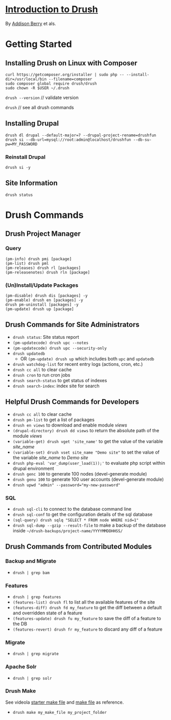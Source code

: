 [Introduction to Drush](https://app.pluralsight.com/courses/drush-introduction)
=========================
By [Addison Berry](http://app.pluralsight.com/author/addison-berry) et als.

# Getting Started

## Installing Drush on Linux with Composer

```
curl https://getcomposer.org/installer | sudo php -- --install-dir=/usr/local/bin --filename=composer
sudo composer global require drush/drush
sudo chown -R $USER ~/.drush
```

`drush --version` // validate version

`drush` // see all drush commands

## Installing Drupal

```
drush dl drupal --default-major=7 --drupal-project-rename=drushfun
drush si --db-url=mysql://root:admin@localhost/drushfun --db-su-pw=MY_PASSWORD
```

### Reinstall Drupal

`drush si -y`

## Site Information

`drush status`

# Drush Commands

## Drush Project Manager

### Query
```
(pm-info) drush pmi [package]
(pm-list) drush pml
(pm-releases) drush rl [packages]
(pm-releasenotes) drush rln [package]
```

### (Un)Install/Update Packages
```
(pm-disable) drush dis [packages] -y
(pm-enable) drush en [packages] -y
drush pm-uninstall [packages] -y
(pm-update) drush up [package]
```

## Drush Commands for Site Administrators

* `drush status`: Site status report
* `(pm-updatecode) drush upc --notes`
* `(pm-updatecode) drush upc --security-only`
* `drush updatedb`
    * OR `(pm-update) drush up` which includes both `upc` and `updatedb`
* `drush watchdog-list` for recent entry logs (actions, cron, etc.)
* `drush cc all` to clear cache
* `drush cron` to run cron jobs
* `drush search-status` to get status of indexes
* `drush search-index`: index site for search

## Helpful Drush Commands for Developers

* `drush cc all` to clear cache
* `drush pm-list` to get a list of packages
* `drush en views` to download and enable module *views*
* `(drupal-directory) drush dd views` to return the absolute path of the module *views*
* `(variable-get) drush vget 'site_name'` to get the value of the variable *site_name*
* `(variable-set) drush vset site_name "Demo site"` to set the value of the variable *site_name* to *Demo site*
* `drush php-eval 'var_dump(user_load(1));'` to evaluate php script within drupal environment
* `drush genc 100` to generate 100 nodes (devel-generate module)
* `drush genu 100` to generate 100 user accounts (devel-generate module)
* `drush upwd "admin" --password="my-new-password"`

### SQL

* `drush sql-cli` to connect to the database command line
* `drush sql-conf` to get the configuration details of the sql database
* `(sql-query) drush sqlq "SELECT * FROM node WHERE nid=1"`
* `drush sql-dump --gzip --result-file` to make a backup of the database inside `~/drush-backups/project-name/YYYYMMDDHHSS/`

## Drush Commands from Contributed Modules

### Backup and Migrate

* `drush | grep bam`

### Features

* `drush | grep features`
* `(features-list) drush fl` to list all the available features of the site
* `(features-diff) drush fd my_feature` to get the diff between a default and overridden state of a feature
* `(features-update) drush fu my_feature` to save the diff of a feature to the DB
* `(features-revert) drush fr my_feature` to discard any diff of a feature

### Migrate

* `drush | grep migrate`

### Apache Solr

* `drush | grep solr`

### Drush Make

See videola [starter make file](https://github.com/Videola/videola/blob/master/videola_starter.make) and [make file](https://github.com/Videola/videola/blob/master/videola.make) as reference.

* `drush make my_make_file my_project_folder`

